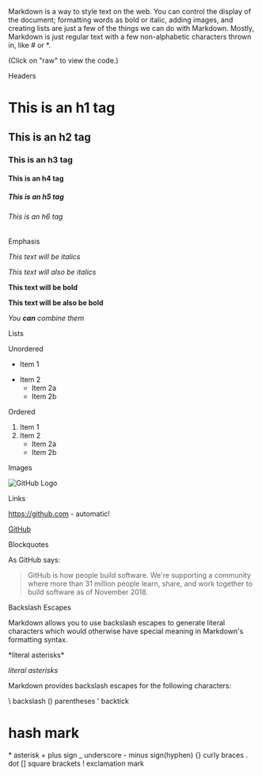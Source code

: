 Markdown is a way to style text on the web. You can control the display of the document; formatting words as bold or italic, adding images, and creating lists are just a few of the things we can do with Markdown. Mostly, Markdown is just regular text with a few non-alphabetic characters thrown in, like # or \*.

(Click on "raw" to view the code.)

Headers

# This is an h1 tag

## This is an h2 tag

### This is an h3 tag

#### This is an h4 tag

##### This is an h5 tag

###### This is an h6 tag

Emphasis

_This text will be italics_

_This text will also be italics_

**This text will be bold**

**This text will be also be bold**

_You **can** combine them_

Lists

Unordered

-   Item 1
*   Item 2
    * Item 2a
    - Item 2b

Ordered

1. Item 1
2. Item 2
    * Item 2a
    - Item 2b

Images

![GitHub Logo](https://upload.wikimedia.org/wikipedia/commons/thumb/4/48/Markdown-mark.svg/64px-Markdown-mark.svg.png)

Links

https://github.com - automatic!

[GitHub](https://github.com)

Blockquotes

As GitHub says:

> GitHub is how people build software.
> We're supporting a community where more than 31 million people learn, share, and work together to build software as of November 2018.

Backslash Escapes

Markdown allows you to use backslash escapes to generate literal characters which would otherwise have special meaning in Markdown's formatting syntax.

\*literal asterisks\*

_literal asterisks_

Markdown provides backslash escapes for the following characters:

\ backslash
() parentheses
' backtick
# hash mark
\* asterisk
\+ plus sign
_ underscore
\- minus sign(hyphen)
{} curly braces
. dot
[] square brackets
! exclamation mark
